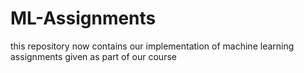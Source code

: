 # ML-Assignments
this repository now contains our implementation of machine learning assignments given as part of our course
